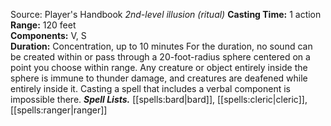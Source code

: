 Source: Player's Handbook
*2nd-level illusion (ritual)*
**Casting Time:** 1 action  
**Range:** 120 feet  
**Components:** V, S  
**Duration:** Concentration, up to 10 minutes
For the duration, no sound can be created within or pass through a 20-foot-radius sphere centered on a point you choose within range. Any creature or object entirely inside the sphere is immune to thunder damage, and creatures are deafened while entirely inside it. Casting a spell that includes a verbal component is impossible there.
***Spell Lists.*** [[spells:bard|bard]], [[spells:cleric|cleric]], [[spells:ranger|ranger]]